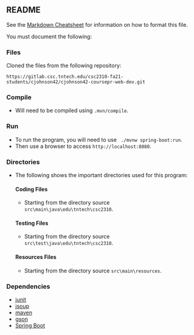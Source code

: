 ## README

See the [Markdown Cheatsheet](https://stationinthemetro.com/wp-content/uploads/2013/04/Markdown_Cheat_Sheet_v1-1.pdf) for 
information on how to format this file.

You must document the following:

### Files
Cloned the files from the following repository:
```
https://gitlab.csc.tntech.edu/csc2310-fa21-students/cjohnson42/cjohnson42-coursepr-web-dev.git
```

### Compile
* Will need to be compiled using ``.mvn/compile``.

### Run
* To run the program, you will need to use `` ./mvnw spring-boot:run``.
* Then use a browser to access ``http://localhost:8080``.

### Directories
* The following shows the important directories used for this program:

  #### Coding Files
  * Starting from the directory source ``src\main\java\edu\tntech\csc2310``.
  #### Testing Files
  * Starting from the directory source ``src\test\java\edu\tntech\csc2310``.
  #### Resources Files
  * Starting from the directory source ``src\main\resources``.
  
### Dependencies
  * [junit](https://junit.org/junit4/)
  * [jsoup](https://try.jsoup.org/)
  * [maven](https://maven.apache.org/)
  * [gson](https://github.com/google/gson)
  * [Spring Boot](https://spring.io/projects/spring-boot)
